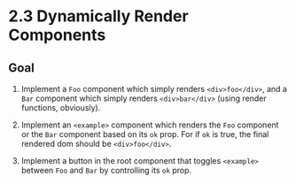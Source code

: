 # 2.3 Dynamically Render Components

## Goal

1. Implement a `Foo` component which simply renders `<div>foo</div>`, and a `Bar` component which simply renders `<div>bar</div>` (using render functions, obviously).

2. Implement an `<example>` component which renders the `Foo` component or the `Bar` component based on its `ok` prop. For <example> if `ok` is true, the final rendered dom should be `<div>foo</div>`.

3. Implement a button in the root component that toggles `<example>` between `Foo` and `Bar` by controlling its `ok` prop.
